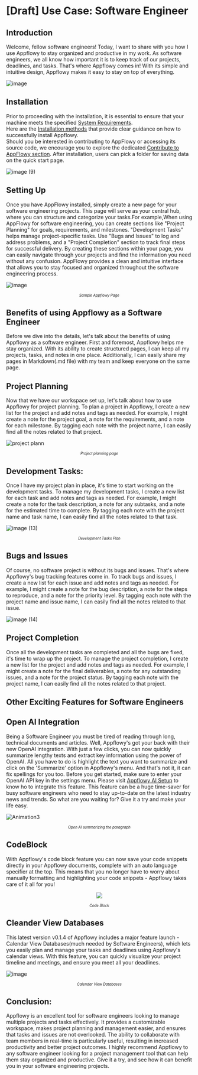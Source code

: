 # \[Draft] Use Case: Software Engineer


<!-- Introduction -->
## Introduction
Welcome, fellow software engineers! Today, I want to share with you how I use Appflowy to stay organized and productive in my work. As software engineers, we all know how important it is to keep track of our projects, deadlines, and tasks. That's where Appflowy comes in! With its simple and intuitive design, Appflowy makes it easy to stay on top of everything.

![image](https://user-images.githubusercontent.com/89600478/235852123-0105d13e-b05e-4df0-b136-4825ca817351.png)


<!-- How to Contribute -->
## Installation
Prior to proceeding with the installation, it is essential to ensure that your machine meets the specified [System Requirements](https://appflowy.gitbook.io/docs/essential-documentation/install-appflowy/installation-methods).<br>
Here are the [Installation methods](https://appflowy.gitbook.io/docs/essential-documentation/install-appflowy/installation-methods) that provide clear guidance on how to successfully install Appflowy. <br>
Should you be interested in contributing to AppFlowy or accessing its source code, we encourage you to explore the dedicated [Contribute to AppFlowy section](https://appflowy.gitbook.io/docs/essential-documentation/contribute-to-appflowy).
After installation, users can pick a folder for saving data on the quick start page.

![image (9)](https://github.com/AbubakrChan/AppFlowy-Docs/assets/89600478/f96b3596-3196-458e-bb1f-be8ba847eac6)

## Setting Up

Once you have AppFlowy installed, simply create a new page for your software engineering projects. This page will serve as your central hub, where you can structure and categorize your tasks.For example,When using AppFlowy for software engineering, you can create sections like "Project Planning" for goals, requirements, and milestones. "Development Tasks" helps manage project-specific tasks. Use "Bugs and Issues" to log and address problems, and a "Project Completion" section to track final steps for successful delivery. By creating these sections within your page, you can easily navigate through your projects and find the information you need without any confusion. AppFlowy provides a clean and intuitive interface that allows you to stay focused and organized throughout the software engineering process.

![image](https://github.com/AbubakrChan/AppFlowy-Docs/assets/89600478/4efe4a56-c9ac-4dc0-b695-f576a8729682)
<div align="center">
  <p><small style="font-size: 70%"><em>Sample Appflowy Page</em></small></p>
</div>



## Benefits of using Appflowy as a Software Engineer
Before we dive into the details, let's talk about the benefits of using Appflowy as a software engineer. First and foremost, Appflowy helps me stay organized. With its ability to create structured pages, I can keep all my projects, tasks, and notes in one place. Additionally, I can easily share my pages in Markdown(.md file) with my team and keep everyone on the same page.



## Project Planning
Now that we have our workspace set up, let's talk about how to use Appflowy for project planning. To plan a project in Appflowy, I create a new list for the project and add notes and tags as needed. For example, I might create a note for the project goal, a note for the requirements, and a note for each milestone. By tagging each note with the project name, I can easily find all the notes related to that project.

![project plann](https://user-images.githubusercontent.com/89600478/235844017-2f00d682-5ddd-4fb5-a935-0055d0f3bb34.jpg)
<div align="center">
  <p><small style="font-size: 70%"><em>Project planning page</em></small></p>
</div>

## Development Tasks:
Once I have my project plan in place, it's time to start working on the development tasks. To manage my development tasks, I create a new list for each task and add notes and tags as needed. For example, I might create a note for the task description, a note for any subtasks, and a note for the estimated time to complete. By tagging each note with the project name and task name, I can easily find all the notes related to that task.

![image (13)](https://github.com/AbubakrChan/AppFlowy-Docs/assets/89600478/f8ee65db-b24f-4fdc-8347-6f1b273acf05)
<div align="center">
  <p><small style="font-size: 70%"><em>Development Tasks Plan
    </em></small></p>
</div>
 
## Bugs and Issues
Of course, no software project is without its bugs and issues. That's where Appflowy's bug tracking features come in. To track bugs and issues, I create a new list for each issue and add notes and tags as needed. For example, I might create a note for the bug description, a note for the steps to reproduce, and a note for the priority level. By tagging each note with the project name and issue name, I can easily find all the notes related to that issue.

![image (14)](https://github.com/AbubakrChan/AppFlowy-Docs/assets/89600478/030c9349-0e96-4973-af39-ae0cd9007db5)



## Project Completion
Once all the development tasks are completed and all the bugs are fixed, it's time to wrap up the project. To manage the project completion, I create a new list for the project and add notes and tags as needed. For example, I might create a note for the final deliverables, a note for any outstanding issues, and a note for the project status. By tagging each note with the project name, I can easily find all the notes related to that project.


## Other Exciting Features for Software Engineers
## Open AI Integration
Being a Software Engineer you must be tired of reading through long, technical documents and articles. Well, Appflowy's got your back with their new OpenAI integration. With just a few clicks, you can now quickly summarize lengthy texts and extract key information using the power of OpenAI.
All you have to do is highlight the text you want to summarize and click on the 'Summarize' option in Appflowy's menu. And that's not it, it can fix spellings for you too.
Before you get started, make sure to enter your OpenAI API key in the settings menu. Please visit [Appflowy AI Setup](https://appflowy.gitbook.io/docs/essential-documentation/appflowy-x-openai) to know ho to integrate this feature. This feature can be a huge time-saver for busy software engineers who need to stay up-to-date on the latest industry news and trends. So what are you waiting for? Give it a try and make your life easy.

![Animation3](https://github.com/AbubakrChan/AppFlowy-Docs/assets/89600478/0a0a0dff-74d5-43f6-a6b1-236e754bebf1)
<div align="center">
  <p><small style="font-size: 70%"><em>Open AI summarizing the paragraph</em></small></p>
</div>

## CodeBlock
With Appflowy's code block feature you can now save your code snippets directly in your Appflowy documents, complete with an auto language specifier at the top.
This means that you no longer have to worry about manually formatting and highlighting your code snippets - Appflowy takes care of it all for you!

<div align="center">
  <img src="https://user-images.githubusercontent.com/89600478/235844514-280eebd8-004a-40f3-a9ca-ee76267d4495.png"></img>

  <p><small style="font-size: 70%"><em>Code Block</em></small></p>
</div>

## Cleander View Databases
This latest version v0.1.4 of Appflowy includes a major feature launch - Calendar View Databases(much needed by Software Engineers), which lets you easily plan and manage your tasks and deadlines using Appflowy's calendar views. With this feature, you can quickly visualize your project timeline and meetings, and ensure you meet all your deadlines.


 ![image](https://github.com/AbubakrChan/AppFlowy-Docs/assets/89600478/ff465713-c12a-4d5c-8233-2456a328599e)
 <div align="center">
  <p><small style="font-size: 70%"><em>Calendar View Databases</em></small></p>
</div>



## Conclusion:
Appflowy is an excellent tool for software engineers looking to manage multiple projects and tasks effectively. It provides a customizable workspace, makes project planning and management easier, and ensures that tasks and issues are not overlooked. The ability to collaborate with team members in real-time is particularly useful, resulting in increased productivity and better project outcomes. I highly recommend Appflowy to any software engineer looking for a project management tool that can help them stay organized and productive. Give it a try, and see how it can benefit you in your software engineering projects.

